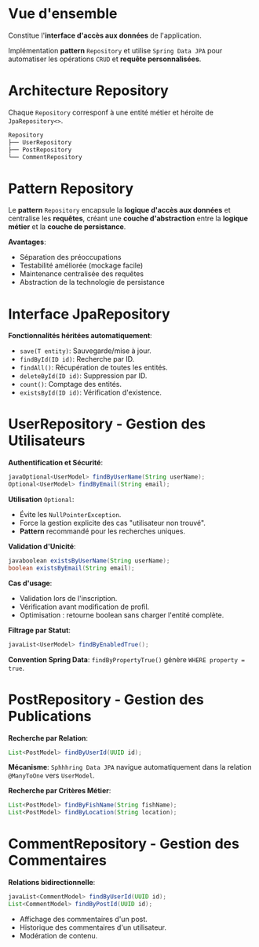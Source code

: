 # Vue d'ensemble
Constitue l'__interface d'accès aux données__ de l'application.

Implémentation __pattern__ `Repository` et utilise `Spring Data JPA` pour automatiser les opérations `CRUD` et __requête personnalisées__.

# Architecture Repository
Chaque `Repository` corresponf à une entité métier et héroite de `JpaRepository<>`.

```bash
Repository
├── UserRepository
├── PostRepository
└── CommentRepository
```

# Pattern Repository
Le __pattern__ `Repository` encapsule la __logique d'accès aux données__ et centralise les __requêtes__, créant une __couche d'abstraction__ entre la __logique métier__ et la __couche de persistance__.

__Avantages__:
- Séparation des préoccupations
- Testabilité améliorée (mockage facile)
- Maintenance centralisée des requêtes
- Abstraction de la technologie de persistance

# Interface JpaRepository
__Fonctionnalités héritées automatiquement__:
- `save(T entity)`: Sauvegarde/mise à jour.
- `findById(ID id)`: Recherche par ID.
- `findAll()`: Récupération de toutes les entités.
- `deleteById(ID id)`: Suppression par ID.
- `count()`: Comptage des entités.
- `existsById(ID id)`: Vérification d'existence.

# UserRepository - Gestion des Utilisateurs
__Authentification et Sécurité__:
```java
javaOptional<UserModel> findByUserName(String userName);
Optional<UserModel> findByEmail(String email);
```

__Utilisation__ `Optional`:
- Évite les `NullPointerException`.
- Force la gestion explicite des cas "utilisateur non trouvé".
- __Pattern__ recommandé pour les recherches uniques.

__Validation d'Unicité__:
```java
javaboolean existsByUserName(String userName);
boolean existsByEmail(String email);
```

__Cas d'usage__:
- Validation lors de l'inscription.
- Vérification avant modification de profil.
- Optimisation : retourne boolean sans charger l'entité complète.

__Filtrage par Statut__:
```java
javaList<UserModel> findByEnabledTrue();
```

__Convention Spring Data__: `findByPropertyTrue()` génère `WHERE property = true`.

# PostRepository - Gestion des Publications
__Recherche par Relation__:
```java
List<PostModel> findByUserId(UUID id);
```

__Mécanisme__: `Sphhhring Data JPA` navigue automatiquement dans la relation `@ManyToOne` vers `UserModel`.

__Recherche par Critères Métier__:
```java
List<PostModel> findByFishName(String fishName);
List<PostModel> findByLocation(String location);
```

# CommentRepository - Gestion des Commentaires
__Relations bidirectionnelle__:
```java
javaList<CommentModel> findByUserId(UUID id);
List<CommentModel> findByPostId(UUID id);
```

- Affichage des commentaires d'un post.
- Historique des commentaires d'un utilisateur.
- Modération de contenu.
